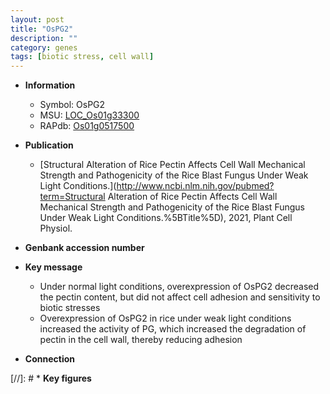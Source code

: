 ```yaml
---
layout: post
title: "OsPG2"
description: ""
category: genes
tags: [biotic stress, cell wall]
---
```


* **Information**  
    + Symbol: OsPG2  
    + MSU: [LOC_Os01g33300](http://rice.uga.edu/cgi-bin/ORF_infopage.cgi?orf=LOC_Os01g33300)  
    + RAPdb: [Os01g0517500](https://rapdb.dna.affrc.go.jp/locus/?name=Os01g0517500)  

* **Publication**  
    + [Structural Alteration of Rice Pectin Affects Cell Wall Mechanical Strength and Pathogenicity of the Rice Blast Fungus Under Weak Light Conditions.](http://www.ncbi.nlm.nih.gov/pubmed?term=Structural Alteration of Rice Pectin Affects Cell Wall Mechanical Strength and Pathogenicity of the Rice Blast Fungus Under Weak Light Conditions.%5BTitle%5D), 2021, Plant Cell Physiol.

* **Genbank accession number**  

* **Key message**  
    + Under normal light conditions, overexpression of OsPG2 decreased the pectin content, but did not affect cell adhesion and sensitivity to biotic stresses
    + Overexpression of OsPG2 in rice under weak light conditions increased the activity of PG, which increased the degradation of pectin in the cell wall, thereby reducing adhesion

* **Connection**  

[//]: # * **Key figures**  


